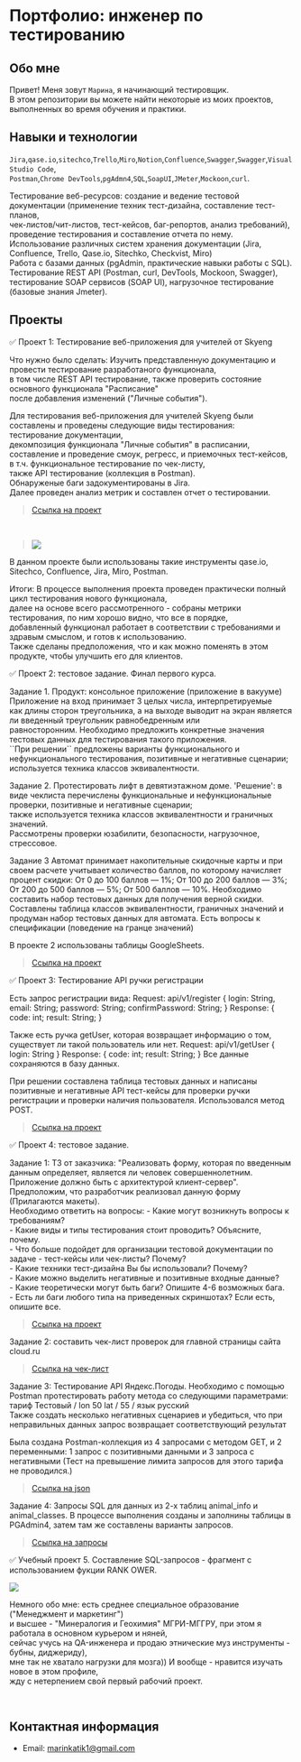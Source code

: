 # Портфолио: инженер по тестированию

## Обо мне 

Привет! Меня зовут ``Марина``, я начинающий тестировщик. <br>
В этом репозитории вы можете найти некоторые из моих проектов, выполненных во время обучения и практики.
<br>

## Навыки и технологии
  
``Jira``,``qase.io``,``sitechco``,``Trello``,``Miro``,``Notion``,``Confluence``,``Swagger``,``Swagger``,``Visual Studio Code``,<br>
``Postman``,``Chrome DevTools``,``pgAdmn4``,``SQL``,``SoapUI``,``JMeter``,``Mockoon``,``curl``.

Тестирование веб-ресурсов: создание и ведение тестовой документации (применение техник тест-дизайна, составление тест-планов,<br>
чек-листов/чит-листов, тест-кейсов, баг-репортов, анализ требований), проведение тестирования и составление отчета по нему.<br>
Использование различных систем хранения документации (Jira, Confluence, Trello, Qase.io, Sitechko, Checkvist, Miro)<br>
Работа с базами данных (pgAdmin, практические навыки работы с SQL). <br>
Тестирование REST API (Postman, curl, DevTools, Mockoon, Swagger), <br>
тeстирование SOAP сервисов (SOAP UI), нагрузочное тестирование (базовые знания Jmeter).

## Проекты

<p> ✅ Проект 1: Тестирование веб-приложения для учителей от Skyeng</p>
<p>Что нужно было сделать: Изучить представленную документацию и провести тестирование разработаного функционала,<br>
в том числе REST API тестирование, также проверить состояние основного функционала "Расписание"<br>
после добавления изменений ("Личные события"). <p>
  
   Для тестирования веб-приложения для учителей Skyeng были составлены и проведены следующие виды тестирования: <br>
тестирование документации,<br>
декомпозиция функционала "Личные события" в расписании,<br>
составление и проведение смоук, регресс, и приемочных тест-кейсов,<br>
в т.ч. функциональное тестирование по чек-листу,<br>
также API тестирование (коллекция в Postman).<br>
Обнаруженые баги задокументированы в Jira.<br>
Далее проведен анализ метрик и составлен отчет о тестировании.
  
> <a href="https://drive.google.com/file/d/1da3oor3WYHxpcSvdFGXv3wsmRWfvfwNv/view?usp=sharing">Ссылка на проект</a>
  <br> 
  
> <a href="http://joxi.ru/5mdXdYGiJKdXPm" target="_blank"><img src="http://dl3.joxi.net/drive/2023/06/11/0040/0046/2662446/46/61803f89ed.jpg"></a>
  
  В данном проекте были использованы такие инструменты qase.io, Sitechco, Confluence, Jira, Miro, Postman.
  
   
<p>Итоги: В процессе выполнения проекта проведен практически полный цикл тестирования нового функционала,<br>
далее на основе всего рассмотренного - собраны метрики тестирования, по ним хорошо видно, что все в порядке,<br>
добавленный функционал работает в соответствии с требованиями и здравым смыслом, и готов к использованию. <br>
Также сделаны предположения, что и как можно поменять в этом продукте, чтобы улучшить его для клиентов.<p>
 
<p> ✅ Проект 2: тестовое задание. Финал первого курса.
  
<p> Задание 1.
Продукт: консольное приложение (приложение в вакууме) Приложение на вход принимает 3 целых числа, интерпретируемые<br>
как длины сторон треугольника, а на выходе выводит на экран является ли введенный треугольник равнобедренным или<br>
равносторонним. Необходимо предложить конкретные значения тестовых данных для тестирования такого приложения.<br>
``При решении`` предложены варианты функционального и нефункционального тестирования, позитивные и негативные сценарии;<br>
используется техника классов эквивалентности.<p> 
<p> Задание 2.
Протестировать лифт в девятиэтажном доме.
'Решение': в виде чеклиста перечислены функциональные и нефункциональные проверки, позитивные и негативные сценарии; <br>
также используется техника классов эквивалентности и граничных значений.<br>
Рассмотрены проверки юзабилити, безопасности, нагрузочное, стрессовое.
<p> Задание 3
Автомат принимает накопительные скидочные карты и при своем расчете учитывает количество баллов, по которому начисляет процент скидки:
От 0 до 100 баллов — 1%; От 100 до 200 баллов — 3%; От 200 до 500 баллов — 5%; От 500 баллов — 10%.
Необходимо составить набор тестовых данных для получения верной скидки.
Составлены таблица классов эквивалентности, граничных значений и продуман набор тестовых данных для автомата. Есть вопросы к спецификации (поведение на гранце значений)<p> 
В проекте 2 использованы таблицы GoogleSheets.

> <a href="https://docs.google.com/spreadsheets/d/1jfKwhkquWbE7_dQqD8cMBaIP__iH8oorEdi0fFqd4OU/edit?usp=sharing">Ссылка на проект</a>
 
<p> ✅ Проект 3: Тестирование API ручки регистрации <p>
<p> Есть запрос регистрации вида:
Request: api/v1/register { login: String, email: String; password: String; confirmPassword: String; }
Response: { code: int; result: String; } <p>
<p> Также есть ручка getUser, которая возвращает информацию о том, существует ли такой пользователь или нет. 
Request: api/v1/getUser { login: String }
Response: { code: int; result: String; }
Все данные сохраняются в базу данных.<p>
<p>При решении составлена таблица тестовых данных и написаны позитивные и негативные API тест-кейсы для проверки ручки регистрации и проверки наличия пользователя. Использовался метод POST.<p>
  
> <a href="https://docs.google.com/document/d/1ferj8KTPhcAywfzWGJXslt9pD3iZE9ZJlgDljWiMJ8w/edit?usp=sharing">Ссылка на проект</a>

  <p> ✅ Проект 4: тестовое задание.<p>
Задание 1: ТЗ от заказчика: "Реализовать форму, которая по введенным данным определяет, является ли человек совершеннолетним.
Приложение должно быть с архитектурой клиент-сервер". Предположим, что разработчик реализовал данную форму (Прилагаются макеты).<br>
Необходимо ответить на вопросы:
- Какие могут возникнуть вопросы к требованиям?<br>
- Какие виды и типы тестирования стоит проводить? Объясните, почему.<br>
- Что больше подойдет для организации тестовой документации по задаче - тест-кейсы или чек-листы? Почему?<br>
- Какие техники тест-дизайна Вы бы использовали? Почему?<br>
- Какие можно выделить негативные и позитивные входные данные?<br>
- Какие теоретически могут быть баги? Опишите 4-6 возможных бага.<br>
- Есть ли баги любого типа на приведенных скриншотах? Если есть, опишите все.<p>
    
> <a href="https://docs.google.com/document/d/16yw7E1QuKPFj3NTT_GyH4yrXfqb6nIrGWOs5_CSo8Is/edit?usp=sharing">Ссылка на проект</a>
  
Задание 2:  cоставить чек-лист проверок для главной страницы сайта cloud.ru
  
> <a href="https://docs.google.com/spreadsheets/d/1M_fw-HeNYLmGkihhJoWfmoGNMH3cudWRVKPFY648KEg/edit?usp=sharing">Ссылка на чек-лист</a> <br>     
 
Задание 3: Тестирование API Яндекс.Погоды. Необходимо с помощью Postman протестировать работу метода со следующими параметрами:<br>
тариф Тестовый / lon 50 lat / 55 / язык русский<br>
Также создать несколько негативных сценариев и убедиться, что при неправильных данных запрос возвращает соответствующий результат <p>
Была создана Postman-коллекция из 4 запросами с методом GET, и 2 переменными: 1 запрос с позитивными данными и 3 запроса с негативными (Тест на превышение лимита запросов для этого тарифа не проводился.)<p>
  > <a href="https://drive.google.com/file/d/1kv3qEtua_dqWu0SFT4M9QMgyaMM3J61w/view?usp=sharing">Ссылка на json</a>
  
Задание 4:  Запросы SQL для данных из 2-х таблиц animal_info и animal_classes.
В процессе выполнения созданы и заполнины таблицы в PGAdmin4, затем там же составлены варианты запросов.<br>

> <a href="https://drive.google.com/file/d/1w4qQWcwHZTCtdm6wNjfEmoVyM1Djl9l-/view?usp=sharing">Ссылка на запросы</a> <br>  
  
<p> ✅ Учебный проект 5.  Составление SQL-запросов - фрагмент с использованием фукции RANK OWER.

<a href="http://joxi.ru/V2VzDLGUGaEnR2" target="_blank"><img src="http://dl3.joxi.net/drive/2023/06/06/0040/0046/2662446/46/b22964d9e3.jpg"></a>
  
 <p>Немного обо мне: есть среднее специальное образование ("Менеджмент и маркетинг") <br>
 и высшее - "Минералогия и Геохимия" МГРИ-МГГРУ, при этом я работала в основном курьером и няней, <br>
 сейчас учусь на QA-инженера и продаю этнические муз инструменты - бубны, диджериду),<br>
 мне так не хватало нагрузки для мозга)) И вообще - нравится изучать новое в этом профиле, <br>
 жду с нетерпением свой первый рабочий проект.<p>
 <br>
    
## Контактная информация
- Email: marinkatik1@gmail.com
